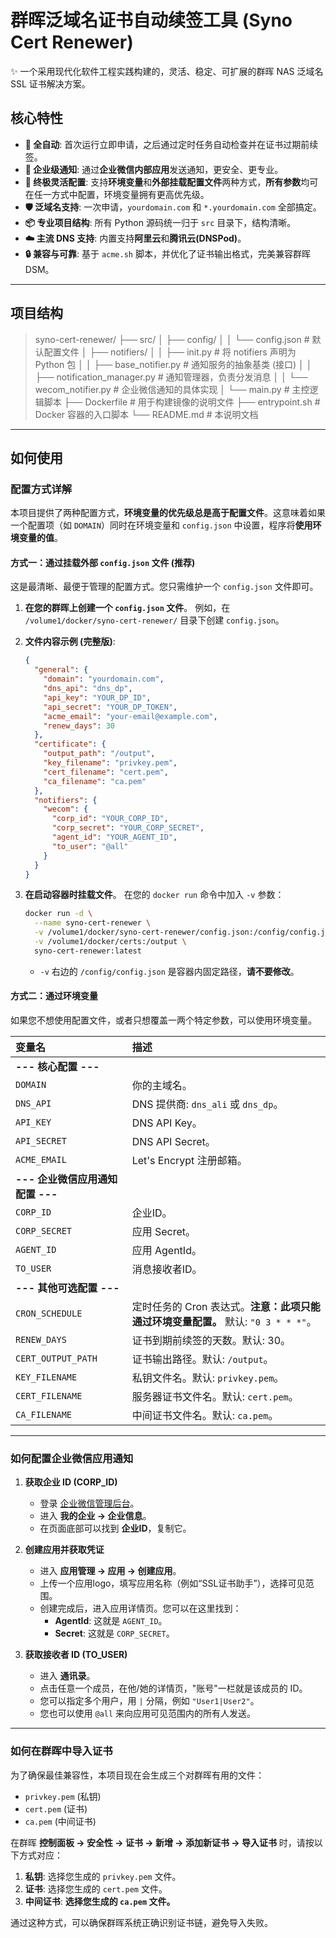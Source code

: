 # 群晖泛域名证书自动续签工具 (Syno Cert Renewer)

✨ 一个采用现代化软件工程实践构建的，灵活、稳定、可扩展的群晖 NAS 泛域名 SSL 证书解决方案。

## 核心特性

-   **🚀 全自动**: 首次运行立即申请，之后通过定时任务自动检查并在证书过期前续签。
-   **🔌 企业级通知**: 通过**企业微信内部应用**发送通知，更安全、更专业。
-   **🔧 终极灵活配置**: 支持**环境变量**和**外部挂载配置文件**两种方式，**所有参数**均可在任一方式中配置，环境变量拥有更高优先级。
-   **🛡️ 泛域名支持**: 一次申请，`yourdomain.com` 和 `*.yourdomain.com` 全部搞定。
-   **📦 专业项目结构**: 所有 Python 源码统一归于 `src` 目录下，结构清晰。
-   **☁️ 主流 DNS 支持**: 内置支持**阿里云**和**腾讯云(DNSPod)**。
-   **🔒 兼容与可靠**: 基于 `acme.sh` 脚本，并优化了证书输出格式，完美兼容群晖 DSM。

---

## 项目结构
>syno-cert-renewer/
├── src/
│   ├── config/
│   │   └── config.json              # 默认配置文件
│   ├── notifiers/
│   │   ├── init.py              # 将 notifiers 声明为 Python 包
│   │   ├── base_notifier.py         # 通知服务的抽象基类 (接口)
│   │   ├── notification_manager.py  # 通知管理器，负责分发消息
│   │   └── wecom_notifier.py        # 企业微信通知的具体实现
│   └── main.py                      # 主控逻辑脚本
├── Dockerfile                       # 用于构建镜像的说明文件
├── entrypoint.sh                    # Docker 容器的入口脚本
└── README.md                        # 本说明文档


---

## 如何使用

### 配置方式详解

本项目提供了两种配置方式，**环境变量的优先级总是高于配置文件**。这意味着如果一个配置项（如 `DOMAIN`）同时在环境变量和 `config.json` 中设置，程序将**使用环境变量的值**。

#### 方式一：通过挂载外部 `config.json` 文件 (推荐)

这是最清晰、最便于管理的配置方式。您只需维护一个 `config.json` 文件即可。

1.  **在您的群晖上创建一个 `config.json` 文件**。
    例如，在 `/volume1/docker/syno-cert-renewer/` 目录下创建 `config.json`。

2.  **文件内容示例 (完整版)**:
    ```json
    {
      "general": {
        "domain": "yourdomain.com",
        "dns_api": "dns_dp",
        "api_key": "YOUR_DP_ID",
        "api_secret": "YOUR_DP_TOKEN",
        "acme_email": "your-email@example.com",
        "renew_days": 30
      },
      "certificate": {
        "output_path": "/output",
        "key_filename": "privkey.pem",
        "cert_filename": "cert.pem",
        "ca_filename": "ca.pem"
      },
      "notifiers": {
        "wecom": {
          "corp_id": "YOUR_CORP_ID",
          "corp_secret": "YOUR_CORP_SECRET",
          "agent_id": "YOUR_AGENT_ID",
          "to_user": "@all"
        }
      }
    }
    ```

3.  **在启动容器时挂载文件**。
    在您的 `docker run` 命令中加入 `-v` 参数：
    ```bash
    docker run -d \
      --name syno-cert-renewer \
      -v /volume1/docker/syno-cert-renewer/config.json:/config/config.json \
      -v /volume1/docker/certs:/output \
      syno-cert-renewer:latest
    ```
    - `-v` 右边的 `/config/config.json` 是容器内固定路径，**请不要修改**。

#### 方式二：通过环境变量

如果您不想使用配置文件，或者只想覆盖一两个特定参数，可以使用环境变量。

| 变量名 | **描述** |
| :--- | :--- |
| **--- 核心配置 ---** |
| `DOMAIN` | 你的主域名。 |
| `DNS_API` | DNS 提供商: `dns_ali` 或 `dns_dp`。 |
| `API_KEY` | DNS API Key。 |
| `API_SECRET` | DNS API Secret。 |
| `ACME_EMAIL` | Let's Encrypt 注册邮箱。 |
| **--- 企业微信应用通知配置 ---** |
| `CORP_ID` | 企业ID。 |
| `CORP_SECRET`| 应用 Secret。 |
| `AGENT_ID` | 应用 AgentId。 |
| `TO_USER` | 消息接收者ID。 |
| **--- 其他可选配置 ---** |
| `CRON_SCHEDULE`| 定时任务的 Cron 表达式。**注意：此项只能通过环境变量配置。** 默认: `"0 3 * * *"`。 |
| `RENEW_DAYS` | 证书到期前续签的天数。默认: 30。 |
| `CERT_OUTPUT_PATH`| 证书输出路径。默认: `/output`。 |
| `KEY_FILENAME` | 私钥文件名。默认: `privkey.pem`。 |
| `CERT_FILENAME` | 服务器证书文件名。默认: `cert.pem`。 |
| `CA_FILENAME` | 中间证书文件名。默认: `ca.pem`。 |

---
### 如何配置企业微信应用通知

1.  **获取企业 ID (CORP_ID)**
    * 登录 [企业微信管理后台](https://work.weixin.qq.com/wework_admin/frame)。
    * 进入 **我的企业 -> 企业信息**。
    * 在页面底部可以找到 **企业ID**，复制它。

2.  **创建应用并获取凭证**
    * 进入 **应用管理 -> 应用 -> 创建应用**。
    * 上传一个应用logo，填写应用名称（例如“SSL证书助手”），选择可见范围。
    * 创建完成后，进入应用详情页。您可以在这里找到：
        * **AgentId**: 这就是 `AGENT_ID`。
        * **Secret**: 这就是 `CORP_SECRET`。

3.  **获取接收者 ID (TO_USER)**
    * 进入 **通讯录**。
    * 点击任意一个成员，在他/她的详情页，"账号"一栏就是该成员的 ID。
    * 您可以指定多个用户，用 `|` 分隔，例如 `"User1|User2"`。
    * 您也可以使用 `@all` 来向应用可见范围内的所有人发送。

---
### 如何在群晖中导入证书
为了确保最佳兼容性，本项目现在会生成三个对群晖有用的文件：
-   `privkey.pem` (私钥)
-   `cert.pem` (证书)
-   `ca.pem` (中间证书)

在群晖 **控制面板 -> 安全性 -> 证书 -> 新增 -> 添加新证书 -> 导入证书** 时，请按以下方式对应：
1.  **私钥**: 选择您生成的 `privkey.pem` 文件。
2.  **证书**: 选择您生成的 `cert.pem` 文件。
3.  **中间证书**: **选择您生成的 `ca.pem` 文件。**

通过这种方式，可以确保群晖系统正确识别证书链，避免导入失败。
